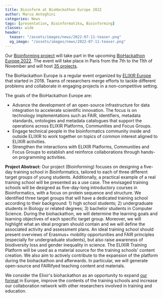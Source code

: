 ```yaml
---
title: Bioinform at BioHackathon Europe 2022
author: Marco Anteghini
categories: News
tags: [presentation, Bioinformatika, Bioinforming]
classes: wide
header:
  teaser: "/assets/images/news/2022-07-11-teaser.png"
  og_image: "/assets/images/news/2022-07-11-teaser.png"
---
```


Our [Bioinforming project](https://github.com/elixir-europe/biohackathon-projects-2022/tree/main/3) will take part in the upcoming [BioHackathon Europe 2022](https://biohackathon-europe.org/index.html). The event will take place in Paris from the 7th to the 11th of November and will host [35 projects](https://biohackathon-europe.org/projects.html).

The BioHackathon Europe is a regular event organized by [ELIXIR Europe](https://elixir-europe.org/) that started in 2018. Teams of researchers merge efforts to tackle different problems and collaborate in engaging projects in a non-competitive setting. 

The goals of the BioHackathon Europe are:
- Advance the development of an open-source infrastructure for data integration to accelerate scientific innovation. The focus is on technology implementations such as FAIR, identifiers, metadata standards, ontologies and metadata catalogues that support the operations across ELIXIR Platforms, Communities and Focus Groups.
- Engage technical people in the bioinformatics community inside and outside ELIXIR to work together on topics of common interest aligned to ELIXIR activities.
- Strengthen the interactions with ELIXIR Platforms, Communities and Focus Groups to establish and reinforce collaborations through hands-on programming activities.

**Project Abstract:**
Our project (Bioinforming) focuses on designing a five-day training school in Bioinformatics, tailored to each of three different target groups of young students. Additionally, a practical example of a real training school will be presented as a use case.
The envisaged training schools will be designed as five-day-long introductory courses in Bioinformatics, with a focus on protein sequence and structure. We identified three target groups that will have a dedicated training school according to their background: 1) high school students; 2) undergraduate students in Biology or related degrees; 3) bachelor students in Computer Science. During the biohackathon, we will determine the learning goals and learning objectives of each specific target group. Moreover, we will highlight what an ideal program should contain and we will define the associated activity and assessment plans. An ideal training school should present overviews of Erasmus+ mobility opportunities and FAIR principles (especially for undergraduate students), but also raise awareness of biodiversity loss and gender inequality in science.
The ELIXIR Training Platform will be used as a material source for the training schools' content creation. We also aim to actively contribute to the expansion of the platform during the biohackathon and afterwards. In particular, we will generate open-source and FAIRifyed teaching content and materials.

We consider the Elixir's biohackathon as an opportunity to expand [our format](/training-school/) in Europe, improve the contents of the training schools and increase our collaboration network with other researchers involved in training and education.
